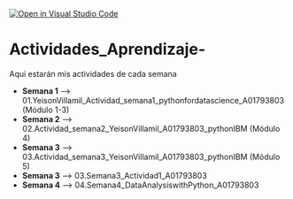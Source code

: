 [![Open in Visual Studio Code](https://classroom.github.com/assets/open-in-vscode-c66648af7eb3fe8bc4f294546bfd86ef473780cde1dea487d3c4ff354943c9ae.svg)](https://classroom.github.com/online_ide?assignment_repo_id=8461612&assignment_repo_type=AssignmentRepo)
# Actividades_Aprendizaje-
Aqui estarán mis actividades de cada semana

* **Semana 1** -->  01.YeisonVillamil_Actividad_semana1_pythonfordatascience_A01793803 (Módulo 1-3)
* **Semana 2** -->  02.Actividad_semana2_YeisonVillamil_A01793803_pythonIBM (Módulo 4)
* **Semana 3** -->  03.Actividad_semana3_YeisonVillamil_A01793803_pythonIBM (Módulo 5)
* **Semana 3** -->  03.Semana3_Actividad1_A01793803
* **Semana 4** -->  04.Semana4_DataAnalysiswithPython_A01793803
